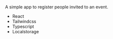 A simple app to register people invited to an event.
- React
- Tailwindcss
- Typescript
- Localstorage